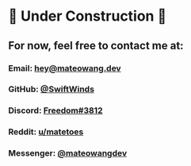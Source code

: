 # 🚧 Under Construction 🚧

## For now, feel free to contact me at:

### Email: [hey@mateowang.dev](mailto:hey@mateowang.dev)

### GitHub: [@SwiftWinds](https://github.com/SwiftWinds)

### Discord: [Freedom#3812](https://discord.com/channels/@me/150145140806254592)

### Reddit: [u/matetoes](https://reddit.com/user/matetoes)

### Messenger: [@mateowangdev](https://m.me/mateowangdev)

